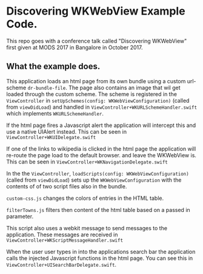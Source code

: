 # Discovering WKWebView Example Code. 

This repo goes with a conference talk called "Discovering WKWebView" first given at MODS 2017 in Bangalore in October 2017.

## What the example does. 

This application loads an html page from its own bundle using a custom url-scheme `dr-bundle-file`. 
The page also contains an image that wil get loaded through the custom scheme. 
The scheme is registered in the `ViewController` in `setUpSchemes(config: WKWebViewConfiguration)` (called from `viewDidLoad`)
and handled in `ViewController+WKURLSchemeHandler.swift` which implements `WKURLSchemeHandler`.

If the html page fires a Javascript alert the application will intercept this and use a native UIAlert instead. 
This can be seen in `ViewController+WKUIDelegate.swift`

If one of the links to wikipedia is clicked in the html page the application will re-route the page load to the default browser. and leave the WKWebView is. 
This can be seen in `ViewController+WKNavigationDelegate.swift`

In the the  `ViewController`, `loadScripts(config: WKWebViewConfiguration)` (called from `viewDidLoad`) sets up the `WKWebViewConfiguration` with the contents of of two script files also in the bundle. 

`custom-css.js` changes the colors of entries in the HTML table. 

`filterTowns.js` filters then content of the html table based on a passed in parameter. 

This script also uses a webkit message to send messages to the application. 
These messages are received in `ViewController+WKScriptMessageHandler.swift`

When the user user types in into the applications search bar the application calls the injected Javascript functions in the html page.
You can see this in `ViewController+UISearchBarDelegate.swift`.



